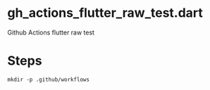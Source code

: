 # gh_actions_flutter_raw_test.dart
Github Actions flutter raw test

# Steps

```
mkdir -p .github/workflows
```
